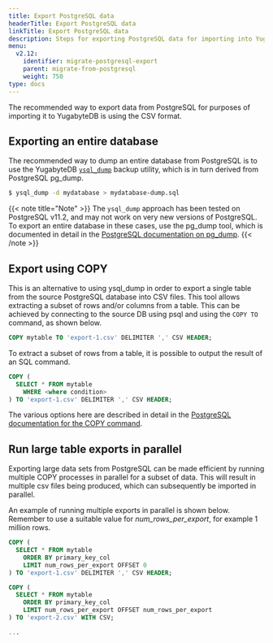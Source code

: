 ```yaml
---
title: Export PostgreSQL data
headerTitle: Export PostgreSQL data
linkTitle: Export PostgreSQL data
description: Steps for exporting PostgreSQL data for importing into YugabyteDB.
menu:
  v2.12:
    identifier: migrate-postgresql-export
    parent: migrate-from-postgresql
    weight: 750
type: docs
---
```


The recommended way to export data from PostgreSQL for purposes of importing it to YugabyteDB is using the CSV format.

## Exporting an entire database

The recommended way to dump an entire database from PostgreSQL is to use the YugabyteDB [`ysql_dump`](../../../admin/ysql-dump) backup utility, which is in turn derived from PostgreSQL pg_dump.

```sh
$ ysql_dump -d mydatabase > mydatabase-dump.sql
```

{{< note title="Note" >}}
The `ysql_dump` approach has been tested on PostgreSQL v11.2, and may not work on very new versions of PostgreSQL. To export an entire database in these cases, use the pg_dump tool, which is documented in detail in the [PostgreSQL documentation on pg_dump](https://www.postgresql.org/docs/12/app-pgdump.html).
{{< /note >}}

## Export using COPY

This is an alternative to using ysql_dump in order to export a single table from the source PostgreSQL database into CSV files. This tool allows extracting a subset of rows and/or columns from a table. This can be achieved by connecting to the source DB using psql and using the `COPY TO` command, as shown below.

```sql
COPY mytable TO 'export-1.csv' DELIMITER ',' CSV HEADER;
```

To extract a subset of rows from a table, it is possible to output the result of an SQL command.

```sql
COPY (
  SELECT * FROM mytable
    WHERE <where condition>
) TO 'export-1.csv' DELIMITER ',' CSV HEADER;
```

The various options here are described in detail in the [PostgreSQL documentation for the COPY command](https://www.postgresql.org/docs/12/sql-copy.html).

## Run large table exports in parallel

Exporting large data sets from PostgreSQL can be made efficient by running multiple COPY processes in parallel for a subset of data. This will result in multiple csv files being produced, which can subsequently be imported in parallel.

An example of running multiple exports in parallel is shown below. Remember to use a suitable value for *num_rows_per_export*, for example 1 million rows.

```sql
COPY (
  SELECT * FROM mytable
    ORDER BY primary_key_col
    LIMIT num_rows_per_export OFFSET 0
) TO 'export-1.csv' DELIMITER ',' CSV HEADER;

COPY (
  SELECT * FROM mytable
    ORDER BY primary_key_col
    LIMIT num_rows_per_export OFFSET num_rows_per_export
) TO 'export-2.csv' WITH CSV;

...
```
